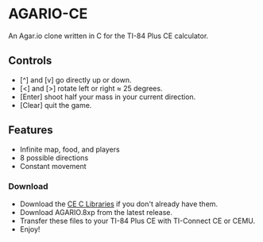 # AGARIO-CE
An Agar.io clone written in C for the TI-84 Plus CE calculator.

## Controls
- [^] and [v] go directly up or down.
- [<] and [>] rotate left or right ≈ 25 degrees. 
- [Enter] shoot half your mass in your current direction.
- [Clear] quit the game.

## Features
- Infinite map, food, and players
- 8 possible directions
- Constant movement

### Download
- Download the [CE C Libraries](https://github.com/CE-Programming/libraries/releases/tag/v8.8) if you don't already have them.
- Download AGARIO.8xp from the latest release.
- Transfer these files to your TI-84 Plus CE with TI-Connect CE or CEMU.
- Enjoy!
